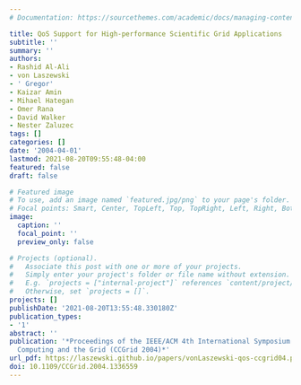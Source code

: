 ```yaml
---
# Documentation: https://sourcethemes.com/academic/docs/managing-content/

title: QoS Support for High-performance Scientific Grid Applications
subtitle: ''
summary: ''
authors:
- Rashid Al-Ali
- von Laszewski
- ' Gregor'
- Kaizar Amin
- Mihael Hategan
- Omer Rana
- David Walker
- Nester Zaluzec
tags: []
categories: []
date: '2004-04-01'
lastmod: 2021-08-20T09:55:48-04:00
featured: false
draft: false

# Featured image
# To use, add an image named `featured.jpg/png` to your page's folder.
# Focal points: Smart, Center, TopLeft, Top, TopRight, Left, Right, BottomLeft, Bottom, BottomRight.
image:
  caption: ''
  focal_point: ''
  preview_only: false

# Projects (optional).
#   Associate this post with one or more of your projects.
#   Simply enter your project's folder or file name without extension.
#   E.g. `projects = ["internal-project"]` references `content/project/deep-learning/index.md`.
#   Otherwise, set `projects = []`.
projects: []
publishDate: '2021-08-20T13:55:48.330180Z'
publication_types:
- '1'
abstract: ''
publication: '*Proceedings of the IEEE/ACM 4th International Symposium on Cluster
  Computing and the Grid (CCGrid 2004)*'
url_pdf: https://laszewski.github.io/papers/vonLaszewski-qos-ccgrid04.pdf
doi: 10.1109/CCGrid.2004.1336559
---
```

